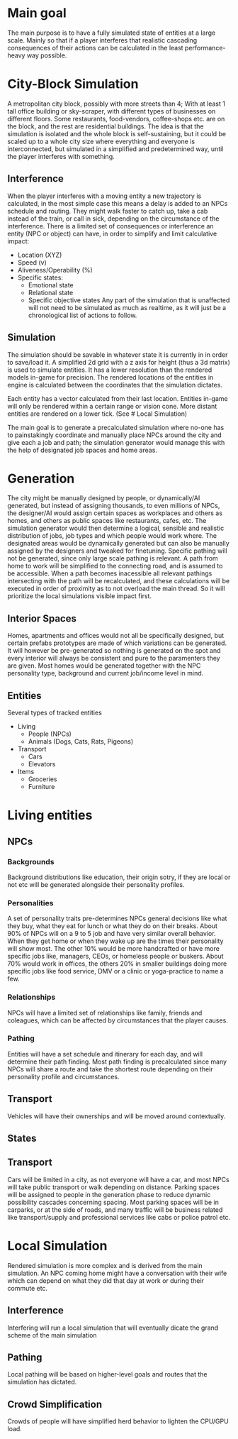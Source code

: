 # Main goal
The main purpose is to have a fully simulated state of entities at a large scale. Mainly so that if a player interferes that realistic cascading consequences of their actions can be calculated in the least performance-heavy way possible.

# City-Block Simulation
A metropolitan city block, possibly with more streets than 4; With at least 1 tall office building or sky-scraper, with different types of businesses on different floors. Some restaurants, food-vendors, coffee-shops etc. are on the block, and the rest are residential buildings.
The idea is that the simulation is isolated and the whole block is self-sustaining, but it could be scaled up to a whole city size where everything and everyone is interconnected, but simulated in a simplified and predetermined way, until the player interferes with something.

## Interference
When the player interferes with a moving entity a new trajectory is calculated, in the most simple case this means a delay is added to an NPCs schedule and routing. They might walk faster to catch up, take a cab instead of the train, or call in sick, depending on the circumstance of the interference.
There is a limited set of consequences or interference an entity (NPC or object) can have, in order to simplify and limit calculative impact:
- Location (XYZ)
- Speed (v)
- Aliveness/Operability (%)
- Specific states:
  - Emotional state
  - Relational state
  - Specific objective states
Any part of the simulation that is unaffected will not need to be simulated as much as realtime, as it will just be a chronological list of actions to follow.

## Simulation
The simulation should be savable in whatever state it is currently in in order to save/load it.
A simplified 2d grid with a z axis for height (thus a 3d matrix) is used to simulate entities. It has a lower resolution than the rendered models in-game for precision.
The rendered locations of the entities in engine is calculated between the coordinates that the simulation dictates.

Each entity has a vector calculated from their last location.
Entities in-game will only be rendered within a certain range or vision cone. More distant entities are rendered on a lower tick. (See # Local Simulation)

The main goal is to generate a precalculated simulation where no-one has to painstakingly coordinate and manually place NPCs around the city and give each a job and path; the simulation generator would manage this with the help of designated job spaces and home areas.

# Generation
The city might be manually designed by people, or dynamically/AI generated, but instead of assigning thousands, to even millions of NPCs, the designer/AI would assign certain spaces as workplaces and others as homes, and others as public spaces like restaurants, cafes, etc. The simulation generator would then determine a logical, sensible and realistic distribution of jobs, job types and which people would work where. The designated areas would be dynamically generated but can also be manually assigned by the designers and tweaked for finetuning.
Specific pathing will not be generated, since only large scale pathing is relevant. A path from home to work will be simplified to the connecting road, and is assumed to be accessible.
When a path becomes inacessible all relevant pathings intersecting with the path will be recalculated, and these calculations will be executed in order of proximity as to not overload the main thread. So it will prioritize the local simulations visible impact first.
## Interior Spaces
Homes, apartments and offices would not all be specifically designed, but certain prefabs prototypes are made of which variations can be generated. It will however be pre-generated so nothing is generated on the spot and every interior will always be consistent and pure to the paramenters they are given. Most homes would be generated together with the NPC personality type, background and current job/income level in mind.

## Entities
Several types of tracked entities
- Living
  - People (NPCs)
  - Animals (Dogs, Cats, Rats, Pigeons)
- Transport
  - Cars
  - Elevators
- Items
  - Groceries
  - Furniture

# Living entities

## NPCs
### Backgrounds
Background distributions like education, their origin sotry, if they are local or not etc will be generated alongside their personality profiles.
### Personalities
A set of personality traits pre-determines NPCs general decisions like what they buy, what they eat for lunch or what they do on their breaks. About 90% of NPCs will on a 9 to 5 job and have very similar overall behavior. When they get home or when they wake up are the times their personality will show most.
The other 10% would be more handcrafted or have more specific jobs like, managers, CEOs, or homeless people or buskers. About 70% would work in offices, the others 20% in smaller buildings doing more specific jobs like food service, DMV or a clinic or yoga-practice to name a few.
### Relationships
NPCs will have a limited set of relationships like family, friends and coleagues, which can be affected by circumstances that the player causes.

### Pathing
Entities will have a set schedule and itinerary for each day, and will determine their path finding. Most path finding is precalculated since many NPCs will share a route and take the shortest route depending on their personality profile and circumstances.

## Transport
Vehicles will have their ownerships and will be moved around contextually.

## States

## Transport
Cars will be limited in a city, as not everyone will have a car, and most NPCs will take public transport or walk depending on distance.
Parking spaces will be assigned to people in the generation phase to reduce dynamic possibility cascades concerning spacing. Most parking spaces will be in carparks, or at the side of roads, and many traffic will be business related like transport/supply and professional services like cabs or police patrol etc.


# Local Simulation
Rendered simulation is more complex and is derived from the main simulation.
An NPC coming home might have a conversation with their wife which can depend on what they did that day at work or during their commute etc.
## Interference
Interfering will run a local simulation that will eventually dicate the grand scheme of the main simulation

## Pathing
Local pathing will be based on higher-level goals and routes that the simulation has dictated.

## Crowd Simplification
Crowds of people will have simplified herd behavior to lighten the CPU/GPU load.